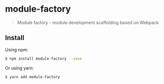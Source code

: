 # module-factory

> Module factory - module development scaffolding based on Webpack

## Install

Using npm:

```sh
$ npm install module-factory --save
```

Or using yarn:

```sh
$ yarn add module-factory
```

